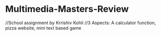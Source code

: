 # Multimedia-Masters-Review
//School assignment by Krrishiv Kohli 
//3 Aspects: A calculator function, pizza website, mini text based game
